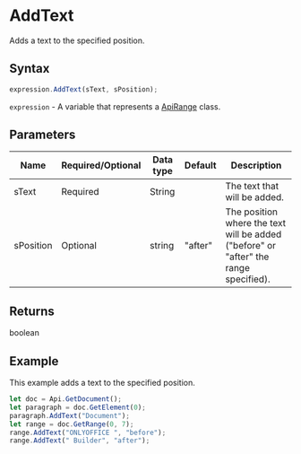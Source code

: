 # AddText

Adds a text to the specified position.

## Syntax

```javascript
expression.AddText(sText, sPosition);
```

`expression` - A variable that represents a [ApiRange](../ApiRange.md) class.

## Parameters

| **Name** | **Required/Optional** | **Data type** | **Default** | **Description** |
| ------------- | ------------- | ------------- | ------------- | ------------- |
| sText | Required | String |  | The text that will be added. |
| sPosition | Optional | string | "after" | The position where the text will be added ("before" or "after" the range specified). |

## Returns

boolean

## Example

This example adds a text to the specified position.

```javascript
let doc = Api.GetDocument();
let paragraph = doc.GetElement(0);
paragraph.AddText("Document");
let range = doc.GetRange(0, 7);
range.AddText("ONLYOFFICE ", "before");
range.AddText(" Builder", "after");
```
